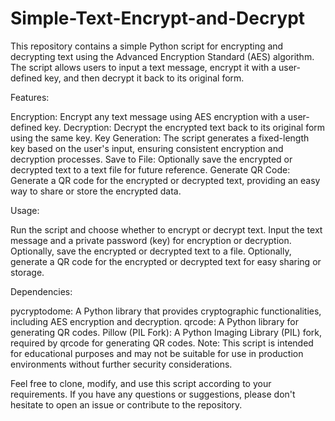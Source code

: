 # Simple-Text-Encrypt-and-Decrypt
This repository contains a simple Python script for encrypting and decrypting text using the Advanced Encryption Standard (AES) algorithm. The script allows users to input a text message, encrypt it with a user-defined key, and then decrypt it back to its original form.

Features:

Encryption: Encrypt any text message using AES encryption with a user-defined key.
Decryption: Decrypt the encrypted text back to its original form using the same key.
Key Generation: The script generates a fixed-length key based on the user's input, ensuring consistent encryption and decryption processes.
Save to File: Optionally save the encrypted or decrypted text to a text file for future reference.
Generate QR Code: Generate a QR code for the encrypted or decrypted text, providing an easy way to share or store the encrypted data.

Usage:

Run the script and choose whether to encrypt or decrypt text.
Input the text message and a private password (key) for encryption or decryption.
Optionally, save the encrypted or decrypted text to a file.
Optionally, generate a QR code for the encrypted or decrypted text for easy sharing or storage.


Dependencies:

pycryptodome: A Python library that provides cryptographic functionalities, including AES encryption and decryption.
qrcode: A Python library for generating QR codes.
Pillow (PIL Fork): A Python Imaging Library (PIL) fork, required by qrcode for generating QR codes.
Note:
This script is intended for educational purposes and may not be suitable for use in production environments without further security considerations.

Feel free to clone, modify, and use this script according to your requirements. If you have any questions or suggestions, please don't hesitate to open an issue or contribute to the repository.
